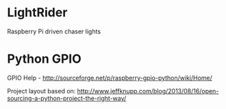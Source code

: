 LightRider
=========

Raspberry Pi driven chaser lights


Python GPIO
==
GPIO Help - http://sourceforge.net/p/raspberry-gpio-python/wiki/Home/

Project layout based on: http://www.jeffknupp.com/blog/2013/08/16/open-sourcing-a-python-project-the-right-way/
